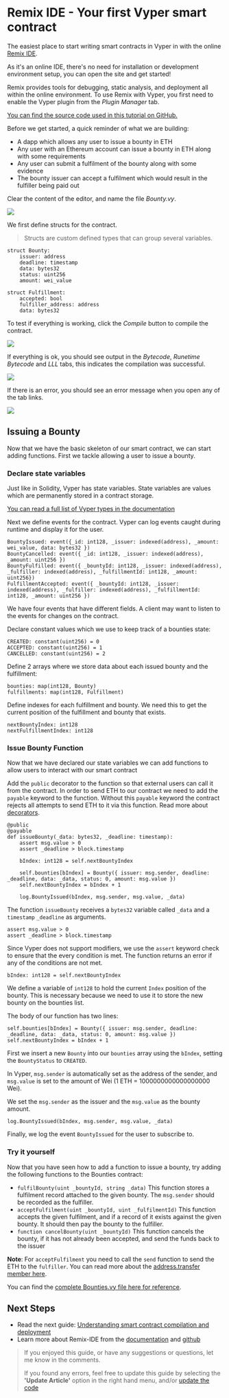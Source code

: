 # Remix IDE - Your first Vyper smart contract

The easiest place to start writing smart contracts in Vyper in with the online [Remix IDE](https://remix.ethereum.org/).

As it's an online IDE, there's no need for installation or development environment setup, you can open the site and get started!

Remix provides tools for debugging, static analysis, and deployment all within the online environment. To use Remix with Vyper, you first need to enable the Vyper plugin from the _Plugin Manager_ tab.

[You can find the source code used in this tutorial on GitHub.](https://github.com/kauri-io/kauri-fullstack-dapp-tutorial-series/tree/master/remix-bounties-smartcontract)

Before we get started, a quick reminder of what we are building:

-   A dapp which allows any user to issue a bounty in ETH
-   Any user with an Ethereum account can issue a bounty in ETH along with some requirements
-   Any user can submit a fulfilment of the bounty along with some evidence
-   The bounty issuer can accept a fulfilment which would result in the fulfiller being paid out

Clear the content of the editor, and name the file _Bounty.vy_.

<!-- TODO: Update -->

![](https://api.kauri.io:443/ipfs/QmNWQaemeZhPL4cqEHgqU3Qsktp3XBEydcA9e8vfkQVKLW)

We first define structs for the contract.

> Structs are custom defined types that can group several variables.

```vyper
struct Bounty:
    issuer: address
    deadline: timestamp
    data: bytes32
    status: uint256
    amount: wei_value

struct Fulfillment:
    accepted: bool
    fulfiller_address: address
    data: bytes32
```

To test if everything is working, click the _Compile_ button to compile the contract.

![](https://api.kauri.io:443/ipfs/QmNQH4ytWiWeHSRgLTQofbnkzYRRuiRtmwLguVTWXHCKoS)

If everything is ok, you should see output in the _Bytecode_, _Runetime Bytecode_ and _LLL_ tabs, this indicates the compilation was successful.

![](https://api.kauri.io:443/ipfs/QmTLoPwXJ1TooRbC9hagxHcBXkPNAJsFULvCnhfUBzWpdg)

If there is an error, you should see an error message when you open any of the tab links.

![](https://api.kauri.io:443/ipfs/QmcTdx9ifH6nipE2KeaWjkz6EtDMgk3m3ib4zGCX1vyipM)

## Issuing a Bounty

Now that we have the basic skeleton of our smart contract, we can start adding functions. First we tackle allowing a user to issue a bounty.

### Declare state variables

Just like in Solidity, Vyper has state variables. State variables are values which are permanently stored in a contract storage.

[You can read a full list of Vyper types in the documentation ](https://vyper.readthedocs.io/en/latest/types.html)

Next we define events for the contract. Vyper can log events caught during runtime and display it for the user.

```vyper
BountyIssued: event({_id: int128, _issuer: indexed(address), _amount: wei_value, data: bytes32 })
BountyCancelled: event({ _id: int128, _issuer: indexed(address), _amount: uint256 })
BountyFulfilled: event({ _bountyId: int128, _issuer: indexed(address), _fulfiller: indexed(address), _fulfillmentId: int128, _amount: uint256})
FulfillmentAccepted: event({ _bountyId: int128, _issuer: indexed(address), _fulfiller: indexed(address), _fulfillmentId: int128, _amount: uint256 })
```

We have four events that have different fields. A client may want to listen to the events for changes on the contract.

Declare constant values which we use to keep track of a bounties state:

```vyper
CREATED: constant(uint256) = 0
ACCEPTED: constant(uint256) = 1
CANCELLED: constant(uint256) = 2
```

Define 2 arrays where we store data about each issued bounty and the fulfillment:

```vyper
bounties: map(int128, Bounty)
fulfillments: map(int128, Fulfillment)
```

Define indexes for each fulfillment and bounty. We need this to get the current position of the fulfillment and bounty that exists.

```vyper
nextBountyIndex: int128
nextFulfillmentIndex: int128
```

### Issue Bounty Function

Now that we have declared our state variables we can add functions to allow users to interact with our smart contract

Add the `public` decorator to the function so that external users can call it from the contract. In order to send ETH to our contract we need to add the `payable` keyword to the function. Without this `payable` keyword the contract rejects all attempts to send ETH to it via this function. Read more about [decorators](https://vyper.readthedocs.io/en/latest/structure-of-a-contract.html#functions).

```vyper
@public
@payable
def issueBounty(_data: bytes32, _deadline: timestamp):
    assert msg.value > 0
    assert _deadline > block.timestamp

    bIndex: int128 = self.nextBountyIndex

    self.bounties[bIndex] = Bounty({ issuer: msg.sender, deadline: _deadline, data: _data, status: 0, amount: msg.value })
    self.nextBountyIndex = bIndex + 1

    log.BountyIssued(bIndex, msg.sender, msg.value, _data)
```

The function `issueBounty` receives a `bytes32` variable called `_data` and a `timestamp` `_deadline` as arguments.

```vyper
assert msg.value > 0
assert _deadline > block.timestamp
```

Since Vyper does not support modifiers, we use the `assert` keyword check to ensure that the every condition is met. The function returns an error if any of the conditions are not met.

```vyper
bIndex: int128 = self.nextBountyIndex
```

We define a variable of `int128` to hold the current `Index` position of the bounty. This is necessary because we need to use it to store the new bounty on the bounties list.

The body of our function has two lines:

```vyper
self.bounties[bIndex] = Bounty({ issuer: msg.sender, deadline: _deadline, data: _data, status: 0, amount: msg.value })
self.nextBountyIndex = bIndex + 1
```

First we insert a new `Bounty` into our `bounties` array using the `bIndex`, setting the `BountyStatus` to `CREATED`.

In Vyper, `msg.sender` is automatically set as the address of the sender, and `msg.value` is set to the amount of Wei (1 ETH = 1000000000000000000 Wei).

We set the `msg.sender` as the issuer and the `msg.value` as the bounty amount.

```vyper
log.BountyIssued(bIndex, msg.sender, msg.value, _data)
```

Finally, we log the event `BountyIssued` for the user to subscribe to.

### Try it yourself

Now that you have seen how to add a function to issue a bounty, try adding the following functions to the Bounties contract:

-   `fulfilBounty(uint _bountyId, string _data)` This function stores a fulfilment record attached to the given bounty. The `msg.sender` should be recorded as the fulfiller.
-   `acceptFulfilment(uint _bountyId, uint _fulfilmentId)` This function accepts the given fulfilment, and if a record of it exists against the given bounty. It should then pay the bounty to the fulfiller.
-   `function cancelBounty(uint _bountyId)` This function cancels the bounty, if it has not already been accepted, and send the funds back to the issuer

**Note**: For `acceptFulfilment` you need to call the `send` function to send the ETH to the `fulfiller`. You can read more about the [address.transfer member here](https://solidity.readthedocs.io/en/latest/units-and-global-variables.html#address-related).

You can find the [complete Bounties.vy file here for reference](https://github.com/kauri-io/kauri-fullstack-dapp-tutorial-series/blob/master/remix-bounties-smartcontract/Bounties-complete.vy).

## Next Steps

<!-- TODO: Update -->

-   Read the next guide: [Understanding smart contract compilation and deployment](https://kauri.io/article/973c5f54c4434bb1b0160cff8c695369/understanding-smart-contract-compilation-and-deployment)
-   Learn more about Remix-IDE from the [documentation](https://remix.readthedocs.io/en/latest/) and [github](https://github.com/ethereum/remix-ide)

> If you enjoyed this guide, or have any suggestions or questions, let me know in the comments.
>
> If you found any errors, feel free to update this guide by selecting the **'Update Article'** option in the right hand menu, and/or [update the code](https://github.com/kauri-io/kauri-fullstack-dapp-tutorial-series/tree/master/remix-bounties-smartcontract)
